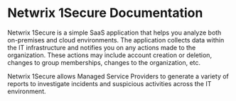 # Netwrix 1Secure Documentation

Netwrix 1Secure is a simple SaaS application that helps you analyze both on-premises and cloud
environments. The application collects data within the IT infrastructure and notifies you on any
actions made to the organization. These actions may include account creation or deletion, changes to
group memberships, changes to the organization, etc.

Netwrix 1Secure allows Managed Service Providers to generate a variety of reports to investigate
incidents and suspicious activities across the IT environment.
